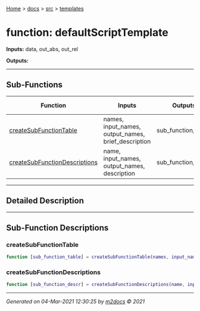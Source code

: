 [Home](../../index.md) > [docs](../../docs_index.md) > [src](../src_index.md) > [templates](templates_index.md)  


# function: defaultScriptTemplate



**Inputs:** data, out_abs, out_rel

**Outputs:** 

 ***

## Sub-Functions

<div class="table-wrapper" markdown="block">

| Function | Inputs | Outputs | Brief Description |
| -------- | ------ | ------- | ----------------- |
| [createSubFunctionTable](#createsubfunctiontable) | names, input_names, output_names, brief_description | sub_function_table |  |
| [createSubFunctionDescriptions](#createsubfunctiondescriptions) | name, input_names, output_names, description | sub_function_descr |  |


</div>


 ***

## Detailed Description



 ***

## Sub-Function Descriptions

### createSubFunctionTable

```matlab
function [sub_function_table] = createSubFunctionTable(names, input_names, output_names, brief_description)
```

 
### createSubFunctionDescriptions

```matlab
function [sub_function_descr] = createSubFunctionDescriptions(name, input_names, output_names, description)
```

 



***

*Generated on 04-Mar-2021 12:30:25 by [m2docs](https://github.com/crgnam-research/m2docs) © 2021*

